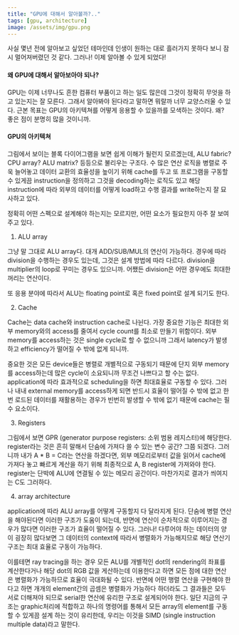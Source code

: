 ```yaml
---
title: "GPU에 대해서 알아볼까?.."
tags: [gpu, architecture]
image: /assets/img/gpu.png
---
```


사실 몇년 전에 알아보고 싶었던 테마인데 인생이 원하는 대로 흘러가지 못하다 보니 잠시 멀어져버렸던 것 같다. 그러나! 이제 알아볼 수 있게 되었다!

#### 왜 GPU에 대해서 알아보아야 되나?

GPU는 이제 너무나도 흔한 컴퓨터 부품이고 하는 일도 많은데 그것이 정확히 무엇을 하고 있는지는 잘 모른다. 그래서 알아봐야 된다라고 말하면 뭐랄까 너무 교양스러울 수 있다. 근본 목표는 GPU의 아키텍쳐를 어떻게 응용할 수 있을까를 모색하는 것이다. 왜? 좋은 점이 분명히 많을 것이니까. 

#### GPU의 아키텍쳐

그림에서 보이는 블록 다이어그램을 보면 쉽게 이해가 될런지 모르겠는데, ALU fabric? CPU array? ALU matrix? 등등으로 불리우는 구조다. 수 많은 연산 로직을 병렬로 주욱 늘어놓고 데이터 교환의 효율성을 높이기 위해 cache를 두고 또 프로그램을 구동할 수 있게끔 instruction을 정의하고 그것을 decoding하는 로직도 있고 해당 instruction에 따라 외부의 데이터를 어떻게 load하고 수행 결과를 write하는지 잘 묘사하고 있다.

정확히 어떤 스펙으로 설계해야 하는지는 모르지만, 어떤 요소가 필요한지 아주 잘 보여주고 있다.

1) ALU array

그냥 말 그대로 ALU array다. 대개 ADD/SUB/MUL의 연산이 가능하다. 경우에 따라 division을 수행하는 경우도 있는데, 그것은 설계 방법에 따라 다르다. division을 multiplier의 loop로 꾸미는 경우도 있으니까. 어쨌든 division은 어떤 경우에도 최대한 꺼리는 연산이다.

또 응용 분야에 따라서 ALU는 floating point로 혹은 fixed point로 설계 되기도 한다. 

2) Cache

Cache는 data cache와 instruction cache로 나뉜다. 가장 중요한 기능은 최대한 외부 memory와의 access를 줄여서 cycle count를 최소로 만들기 위함이다. 외부 memory를 access하는 것은 single cycle로 할 수 없으니까 그래서 latency가 발생하고 efficiency가 떨어질 수 밖에 없게 되니까. 

중요한 것은 모든 device들은 병렬로 개별적으로 구동되기 때문에 단지 외부 memory를 access하는데 많은 cycle이 소요되니까 무조건 나쁘다고 할 수는 없다. application에 따라 효과적으로 scheduling을 하면 최대효율로 구동할 수 있다.
그러나 내내 external memory를 access하게 되면 반드시 효율이 떨어질 수 밖에 없고 한번 로드된 데이터를 재활용하는 경우가 빈번히 발생할 수 밖에 없기 때문에 cache는 필수 요소이다.

3) Registers

그림에서 보면 GPR (generator purpose registers: 소위 범용 레지스터)에 해당한다. register라는 것은 흔히 말해서 단숨에 가져다 쓸 수 있는 변수 공간? 그쯤 되겠다. 그러니까 내가 A * B = C라는 연산을 하겠다면, 외부 메모리로부터 값을 읽어서 cache에 가져다 놓고 빠르게 계산을 하기 위해 최종적으로 A, B register에 가져와야 한다. register는 단박에 ALU에 연결될 수 있는 메모리 공간이다. 마찬가지로 결과가 씌여지는 C도 그러하다.

4) array architecture

application에 따라 ALU array를 어떻게 구동할지 다 달라지게 된다. 단숨에 병렬 연산을 해야된다면 이러한 구조가 도움이 되는데, 반면에 연산이 순차적으로 이루어지는 경우가 많다면 이러한 구조가 효율이 떨어질 수 있다. 그러나! 다루어야 하는 데이터의 양이 굉장히 많다보면 그 데이터의 context에 따라서 병렬화가 가능해지므로 해당 연산기 구조는 최대 효율로 구동이 가능하다. 

이를테면 ray tracing을 하는 경우 모든 ALU를 개별적인 dot의 rendering의 좌표를 계산한다거나 해당 dot의 RGB 값을 게산하는데 이용한다고 하면 모든 점에 대한 연산은 병렬화가 가능하므로 효율이 극대화될 수 있다. 반면에 어떤 행렬 연산을 구현해야 한다고 하면 개개의 element간의 곱셈은 병렬화가 가능하다 하더라도 그 결과들은 모두 서로 더해져야 되므로 serial한 연산에 유리한 구조로 설계되어야 한다. 일단 지금의 구조는 graphic처리에 적합하고 하나의 명령어를 통해서 모든 array의 element를 구동할 수 있게끔 설계 하는 것이 유리한데, 우리는 이것을 SIMD (single instruction multiple data)라고 말한다.


